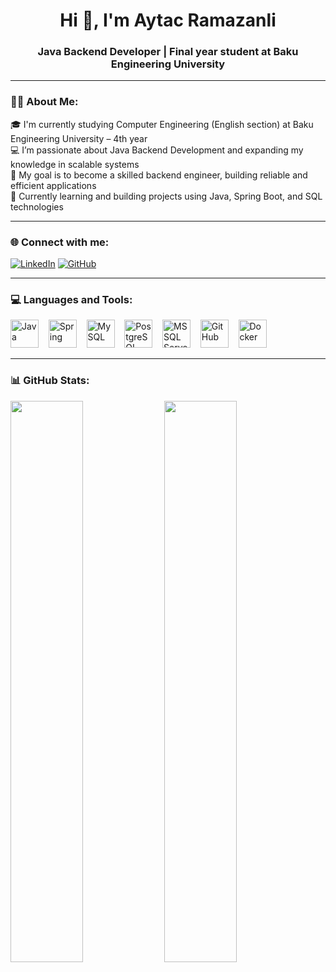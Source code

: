 <h1 align="center">Hi 👋, I'm Aytac Ramazanli</h1>
<h3 align="center">Java Backend Developer | Final year student at Baku Engineering University</h3>

---

### 👩‍🎓 About Me:

🎓 I'm currently studying Computer Engineering (English section) at Baku Engineering University – 4th year  
💻 I’m passionate about Java Backend Development and expanding my knowledge in scalable systems  
🚀 My goal is to become a skilled backend engineer, building reliable and efficient applications  
🌱 Currently learning and building projects using Java, Spring Boot, and SQL technologies  

---

### 🌐 Connect with me:

[![LinkedIn](https://img.shields.io/badge/LinkedIn-0A66C2?style=for-the-badge&logo=linkedin&logoColor=white)](https://www.linkedin.com/in/aytac-ramazanl%C4%B1/)
[![GitHub](https://img.shields.io/badge/GitHub-171515?style=for-the-badge&logo=github&logoColor=white)](https://github.com/Aytac7)

---

### 💻 Languages and Tools:

<p align="left">
  <img src="https://cdn.jsdelivr.net/gh/devicons/devicon/icons/java/java-original.svg" alt="Java" width="45" height="45"/>
  &nbsp;&nbsp;
  <img src="https://cdn.jsdelivr.net/gh/devicons/devicon/icons/spring/spring-original.svg" alt="Spring" width="45" height="45"/>
  &nbsp;&nbsp;
  <img src="https://cdn.jsdelivr.net/gh/devicons/devicon/icons/mysql/mysql-original.svg" alt="MySQL" width="45" height="45"/>
  &nbsp;&nbsp;
  <img src="https://cdn.jsdelivr.net/gh/devicons/devicon/icons/postgresql/postgresql-original.svg" alt="PostgreSQL" width="45" height="45"/>
  &nbsp;&nbsp;
  <img src="https://upload.wikimedia.org/wikipedia/commons/4/4f/Microsoft_SQL_Server_Logo.png" alt="MS SQL Server" width="45" height="45"/>
  &nbsp;&nbsp;
  <img src="https://cdn.jsdelivr.net/gh/devicons/devicon/icons/github/github-original.svg" alt="GitHub" width="45" height="45"/>
  &nbsp;&nbsp;
  <img src="https://cdn.jsdelivr.net/gh/devicons/devicon/icons/docker/docker-original.svg" alt="Docker" width="45" height="45"/>
</p>

---

### 📊 GitHub Stats:

<p align="left">
  <img src="https://github-readme-stats.vercel.app/api?username=Aytac7&show_icons=true&theme=tokyonight" width="48%" />
  <img src="https://github-readme-streak-stats.herokuapp.com?user=Aytac7&theme=tokyonight" width="48%"/>
</p>
